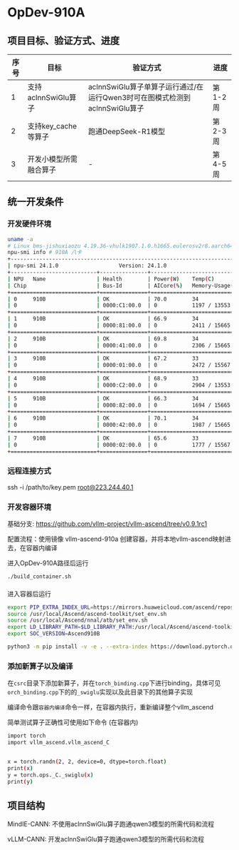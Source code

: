 # OpDev-910A

## 项目目标、验证方式、进度

| 序号 | 目标 | 验证方式 | 进度 |
| - | - | - | - |
| 1 | 支持aclnnSwiGlu算子 | aclnnSwiGlu算子单算子运行通过/在运行Qwen3时可在图模式检测到aclnnSwiGlu算子 | 第1-2周 |
| 2 | 支持key_cache等算子 | 跑通DeepSeek-R1模型 | 第2-3周 |
| 3 | 开发小模型所需融合算子 | - | 第4-5周 |

## 统一开发条件

### 开发硬件环境
```bash
uname -a
# Linux bms-jishuxiaozu 4.19.36-vhulk1907.1.0.h1665.eulerosv2r8.aarch64 #1 SMP Sun Nov 10 17:11:17 UTC 2024 aarch64 aarch64 aarch64 GNU/Linux
npu-smi info # 910A 八卡
+------------------------------------------------------------------------------------------------+
| npu-smi 24.1.0                   Version: 24.1.0                                               |
+---------------------------+---------------+----------------------------------------------------+
| NPU   Name                | Health        | Power(W)    Temp(C)           Hugepages-Usage(page)|
| Chip                      | Bus-Id        | AICore(%)   Memory-Usage(MB)  HBM-Usage(MB)        |
+===========================+===============+====================================================+
| 0     910B                | OK            | 70.0        34                0    / 0             |
| 0                         | 0000:C1:00.0  | 0           1197 / 13553      1365 / 32768         |
+===========================+===============+====================================================+
| 1     910B                | OK            | 66.9        34                0    / 0             |
| 0                         | 0000:81:00.0  | 0           2411 / 15665      4    / 32768         |
+===========================+===============+====================================================+
| 2     910B                | OK            | 69.8        34                0    / 0             |
| 0                         | 0000:41:00.0  | 0           2306 / 15665      4    / 32768         |
+===========================+===============+====================================================+
| 3     910B                | OK            | 67.2        33                0    / 0             |
| 0                         | 0000:01:00.0  | 0           2472 / 15567      3    / 32768         |
+===========================+===============+====================================================+
| 4     910B                | OK            | 68.9        33                0    / 0             |
| 0                         | 0000:C2:00.0  | 0           2904 / 13553      3    / 32768         |
+===========================+===============+====================================================+
| 5     910B                | OK            | 66.3        34                0    / 0             |
| 0                         | 0000:82:00.0  | 0           1694 / 15665      5    / 32768         |
+===========================+===============+====================================================+
| 6     910B                | OK            | 70.1        34                0    / 0             |
| 0                         | 0000:42:00.0  | 0           1987 / 15665      5    / 32768         |
+===========================+===============+====================================================+
| 7     910B                | OK            | 65.6        33                0    / 0             |
| 0                         | 0000:02:00.0  | 0           1777 / 15567      4    / 32768         |
+===========================+===============+====================================================+
```

### 远程连接方式
ssh -i /path/to/key.pem root@223.244.40.1

### 开发容器环境

基础分支: https://github.com/vllm-project/vllm-ascend/tree/v0.9.1rc1

配置流程：使用镜像 vllm-ascend-910a 创建容器，并将本地vllm-ascend映射进去，在容器内编译

进入OpDev-910A路径后运行
```bash
./build_container.sh
```

#### 
进入容器后运行
```bash
export PIP_EXTRA_INDEX_URL=https://mirrors.huaweicloud.com/ascend/repos/pypi
source /usr/local/Ascend/ascend-toolkit/set_env.sh
source /usr/local/Ascend/nnal/atb/set_env.sh
export LD_LIBRARY_PATH=$LD_LIBRARY_PATH:/usr/local/Ascend/ascend-toolkit/latest/`uname -i`-linux/devlib
export SOC_VERSION=Ascend910B

python3 -m pip install -v -e . --extra-index https://download.pytorch.org/whl/cpu/
```


### 添加新算子以及编译

在`csrc`目录下添加新算子，并在`torch_binding.cpp`下进行binding，具体可见`orch_binding.cpp`下的的`_swiglu`实现以及此目录下的其他算子实现

编译命令跟`容器内编译`命令一样，在容器内执行，重新编译整个vllm_ascend

简单测试算子正确性可使用如下命令 (在容器内)
```bash
import torch
import vllm_ascend.vllm_ascend_C


x = torch.randn(2, 2, device=0, dtype=torch.float)
print(x)
y = torch.ops._C._swiglu(x)
print(y)
```

## 项目结构
MindIE-CANN: 不使用aclnnSwiGlu算子跑通qwen3模型的所需代码和流程

vLLM-CANN: 开发aclnnSwiGlu算子跑通qwen3模型的所需代码和流程



